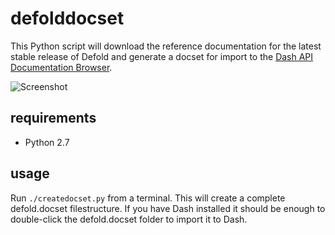defolddocset
============

This Python script will download the reference documentation for the latest stable release of Defold and generate a docset for import to the [Dash API Documentation Browser](http://kapeli.com/dash).

![Screenshot](https://raw.githubusercontent.com/britzl/defolddocset/master/screenshot.png)

requirements
------------
* Python 2.7

usage
-----
Run `./createdocset.py` from a terminal. This will create a complete defold.docset filestructure. If you have Dash installed it should be enough to double-click the defold.docset folder to import it to Dash.
